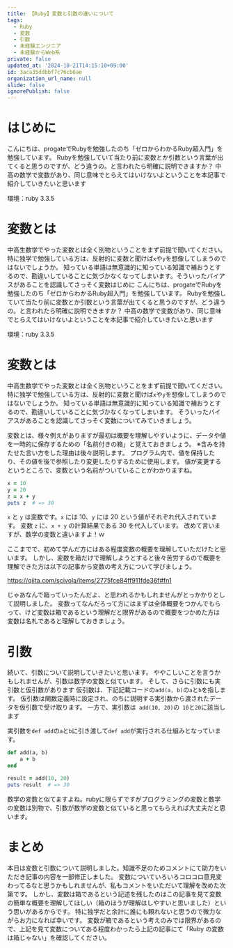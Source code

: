 ```yaml
---
title: 【Ruby】変数と引数の違いについて
tags:
  - Ruby
  - 変数
  - 引数
  - 未経験エンジニア
  - 未経験からWeb系
private: false
updated_at: '2024-10-21T14:15:10+09:00'
id: 3aca35ddbbf7c76cb6ae
organization_url_name: null
slide: false
ignorePublish: false
---
```

# はじめに
こんにちは、progateでRubyを勉強したのち「ゼロからわかるRuby超入門」を勉強しています。
Rubyを勉強していて当たり前に変数とか引数という言葉が出てくると思うのですが、どう違うの。と言われたら明確に説明できますか？
中高の数学で変数があり、同じ意味でとらえてはいけないよということを本記事で紹介していきたいと思います

環境：ruby 3.3.5

# 変数とは
中高生数学でやった変数とは全く別物ということをまず前提で聞いてください。特に独学で勉強している方は、反射的に変数と聞けば`x`や`y`を想像してしまうのではないでしょうか。
知っている単語は無意識的に知っている知識で補おうとするので、勘違いしていることに気づかなくなってしまいます。そういったバイアスがあることを認識してさっそく変数はじめに
こんにちは、progateでRubyを勉強したのち「ゼロからわかるRuby超入門」を勉強しています。
Rubyを勉強していて当たり前に変数とか引数という言葉が出てくると思うのですが、どう違うの。と言われたら明確に説明できますか？
中高の数学で変数があり、同じ意味でとらえてはいけないよということを本記事で紹介していきたいと思います

環境：ruby 3.3.5

# 変数とは
中高生数学でやった変数とは全く別物ということをまず前提で聞いてください。特に独学で勉強している方は、反射的に変数と聞けば`x`や`y`を想像してしまうのではないでしょうか。
知っている単語は無意識的に知っている知識で補おうとするので、勘違いしていることに気づかなくなってしまいます。
そういったバイアスがあることを認識してさっそく変数についてみていきましょう。

変数とは、様々例えがありますが最初は概要を理解しやすいように、データや値を一時的に保存するための「名前付きの箱」と覚えておきましょう。
※含みを持たせた言い方をした理由は後々説明します。
プログラム内で、値を保持したり、その値を後で参照したり変更したりするために使用します。
値が変更するというところで、変数という名前がついていることがわかりますね。
```ruby:variable.rb
x = 10
y = 20
z = x + y
puts z  # => 30
```
`x` と `y` は変数です。`x` には 10、`y` には 20 という値がそれぞれ代入されています。
変数 `z` に、`x + y` の計算結果である 30 を代入しています。
改めて言いますが、数学の変数と違いますよ！ｗ

ここまでで、初めて学んだ方にはある程度変数の概要を理解していただけたと思います。
しかし、変数を箱だけで理解しようとすると後々苦労するので概要を理解できた方は以下の記事から変数の考え方について学びましょう。

https://qiita.com/scivola/items/2775fce84ff911fde36f#fn1

じゃあなんで箱っていったんだよ、と思われるかもしれませんがとっかかりとして説明しました。
変数ってなんだろって方にはまずは全体概要をつかんでもらって、けど変数は箱であるという理解だと限界があるので概要をつかめた方は
変数は名札であると理解しておきましょう。

# 引数
続いて、引数について説明していきたいと思います。
ややこしいことを言うかもしれませんが、引数は数学の変数と似ています。
そして、さらに引数にも実引数と仮引数があります
仮引数は、下記記載コードの`add(a, b)`の`a`と`b`を指します。
仮引数は関数定義時に設定され、のちに説明する実引数から渡されたデータを仮引数で受け取ります。
一方で、実引数は` add(10, 20)`の` 10`と`20`に該当します

実引数を`def add`の`a`と`b`に引き渡して`def add`が実行される仕組みとなっています。

```ruby:argument.rb
def add(a, b)
    a + b
end

result = add(10, 20)
puts result  # => 30
```
数学の変数と似てますよね。rubyに限らずですがプログラミングの変数と数学の変数は別物で、引数が数学の変数と似ていると思ってもらえれば大丈夫だと思います。


# まとめ
本日は変数と引数について説明しました。知識不足のためコメントにて助力をいただき記事の内容を一部修正しました。
変数についていろいろコロコロ意見変わってるなと思うかもしれませんが、私もコメントをいただいて理解を改めた次第です。
しかし、変数は箱であるという記述を残したのはこの記事を見て変数の簡単な概要を理解してほしい（箱のほうが理解はしやすいと思いました）という思いがあるからです。
特に独学だと余計に誰にも頼れないと思うので微力ながらお力になれば幸いです。
変数が箱であるという考えのみでは限界があるので、上記を見て変数についてある程度わかったら上記の記事にて「Ruby の変数は箱じゃない」を確認してください。
